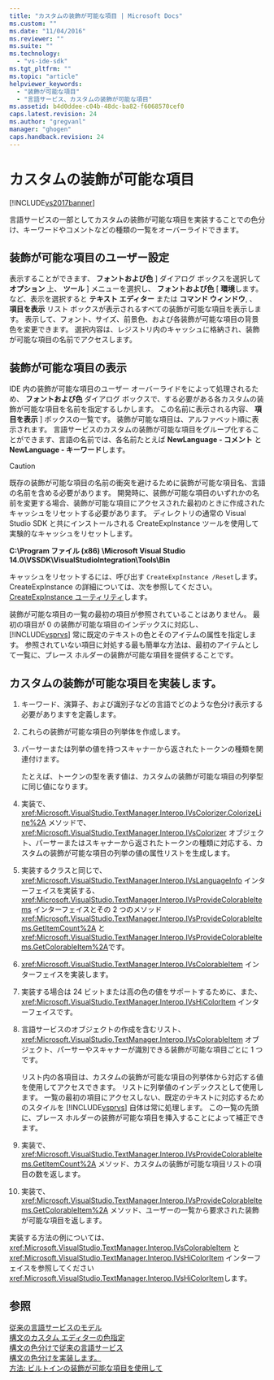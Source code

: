 ```yaml
---
title: "カスタムの装飾が可能な項目 | Microsoft Docs"
ms.custom: ""
ms.date: "11/04/2016"
ms.reviewer: ""
ms.suite: ""
ms.technology: 
  - "vs-ide-sdk"
ms.tgt_pltfrm: ""
ms.topic: "article"
helpviewer_keywords: 
  - "装飾が可能な項目"
  - "言語サービス、カスタムの装飾が可能な項目"
ms.assetid: b4d0ddee-c04b-48dc-ba82-f6068570cef0
caps.latest.revision: 24
ms.author: "gregvanl"
manager: "ghogen"
caps.handback.revision: 24
---
```

# カスタムの装飾が可能な項目
[!INCLUDE[vs2017banner](../../code-quality/includes/vs2017banner.md)]

言語サービスの一部としてカスタムの装飾が可能な項目を実装することでの色分け、キーワードやコメントなどの種類の一覧をオーバーライドできます。  
  
## 装飾が可能な項目のユーザー設定  
 表示することができます、 **フォントおよび色** \] ダイアログ ボックスを選択して **オプション** 上、 **ツール** \] メニューを選択し、 **フォントおよび色** \[ **環境**します。 など、表示を選択すると **テキスト エディター** または **コマンド ウィンドウ**, 、 **項目を表示** リスト ボックスが表示されるすべての装飾が可能な項目を表示します。 表示して、フォント、サイズ、前景色、および各装飾が可能な項目の背景色を変更できます。 選択内容は、レジストリ内のキャッシュに格納され、装飾が可能な項目の名前でアクセスします。  
  
## 装飾が可能な項目の表示  
 IDE 内の装飾が可能な項目のユーザー オーバーライドをによって処理されるため、 **フォントおよび色** ダイアログ ボックスで、する必要がある各カスタムの装飾が可能な項目を名前を指定するしかします。 この名前に表示される内容、 **項目を表示** \] ボックスの一覧です。 装飾が可能な項目は、アルファベット順に表示されます。 言語サービスのカスタムの装飾が可能な項目をグループ化することができます、言語の名前では、各名前たとえば **NewLanguage \- コメント** と **NewLanguage \- キーワード**します。  
  
> [!CAUTION]
>  既存の装飾が可能な項目の名前の衝突を避けるために装飾が可能な項目名、言語の名前を含める必要があります。 開発時に、装飾が可能な項目のいずれかの名前を変更する場合、装飾が可能な項目にアクセスされた最初のときに作成されたキャッシュをリセットする必要があります。 ディレクトリの通常の Visual Studio SDK と共にインストールされる CreateExpInstance ツールを使用して実験的なキャッシュをリセットします。  
>   
>  **C:\\Program ファイル \(x86\) \\Microsoft Visual Studio 14.0\\VSSDK\\VisualStudioIntegration\\Tools\\Bin**  
>   
>  キャッシュをリセットするには、呼び出す `CreateExpInstance /Reset`します。 CreateExpInstance の詳細については、次を参照してください。 [CreateExpInstance ユーティリティ](../../extensibility/internals/createexpinstance-utility.md)します。  
  
 装飾が可能な項目の一覧の最初の項目が参照されていることはありません。 最初の項目が 0 の装飾が可能な項目のインデックスに対応し、 [!INCLUDE[vsprvs](../../code-quality/includes/vsprvs_md.md)] 常に既定のテキストの色とそのアイテムの属性を指定します。 参照されていない項目に対処する最も簡単な方法は、最初のアイテムとして一覧に、プレース ホルダーの装飾が可能な項目を提供することです。  
  
## カスタムの装飾が可能な項目を実装します。  
  
1.  キーワード、演算子、および識別子などの言語でどのような色分け表示する必要がありますを定義します。  
  
2.  これらの装飾が可能な項目の列挙体を作成します。  
  
3.  パーサーまたは列挙の値を持つスキャナーから返されたトークンの種類を関連付けます。  
  
     たとえば、トークンの型を表す値は、カスタムの装飾が可能な項目の列挙型に同じ値になります。  
  
4.  実装で、 <xref:Microsoft.VisualStudio.TextManager.Interop.IVsColorizer.ColorizeLine%2A> メソッドで、 <xref:Microsoft.VisualStudio.TextManager.Interop.IVsColorizer> オブジェクト、パーサーまたはスキャナーから返されたトークンの種類に対応する、カスタムの装飾が可能な項目の列挙の値の属性リストを生成します。  
  
5.  実装するクラスと同じで、 <xref:Microsoft.VisualStudio.TextManager.Interop.IVsLanguageInfo> インターフェイスを実装する、 <xref:Microsoft.VisualStudio.TextManager.Interop.IVsProvideColorableItems> インターフェイスとその 2 つのメソッド <xref:Microsoft.VisualStudio.TextManager.Interop.IVsProvideColorableItems.GetItemCount%2A> と <xref:Microsoft.VisualStudio.TextManager.Interop.IVsProvideColorableItems.GetColorableItem%2A>です。  
  
6.  <xref:Microsoft.VisualStudio.TextManager.Interop.IVsColorableItem> インターフェイスを実装します。  
  
7.  実装する場合は 24 ビットまたは高の色の値をサポートするために、また、 <xref:Microsoft.VisualStudio.TextManager.Interop.IVsHiColorItem> インターフェイスです。  
  
8.  言語サービスのオブジェクトの作成を含むリスト、 <xref:Microsoft.VisualStudio.TextManager.Interop.IVsColorableItem> オブジェクト、パーサーやスキャナーが識別できる装飾が可能な項目ごとに 1 つです。  
  
     リスト内の各項目は、カスタムの装飾が可能な項目の列挙体から対応する値を使用してアクセスできます。 リストに列挙値のインデックスとして使用します。 一覧の最初の項目にアクセスしない、既定のテキストに対応するためのスタイルを [!INCLUDE[vsprvs](../../code-quality/includes/vsprvs_md.md)] 自体は常に処理します。 この一覧の先頭に、プレース ホルダーの装飾が可能な項目を挿入することによって補正できます。  
  
9. 実装で、 <xref:Microsoft.VisualStudio.TextManager.Interop.IVsProvideColorableItems.GetItemCount%2A> メソッド、カスタムの装飾が可能な項目リストの項目の数を返します。  
  
10. 実装で、 <xref:Microsoft.VisualStudio.TextManager.Interop.IVsProvideColorableItems.GetColorableItem%2A> メソッド、ユーザーの一覧から要求された装飾が可能な項目を返します。  
  
 実装する方法の例については、 <xref:Microsoft.VisualStudio.TextManager.Interop.IVsColorableItem> と <xref:Microsoft.VisualStudio.TextManager.Interop.IVsHiColorItem> インターフェイスを参照してください <xref:Microsoft.VisualStudio.TextManager.Interop.IVsHiColorItem>します。  
  
## 参照  
 [従来の言語サービスのモデル](../../extensibility/internals/model-of-a-legacy-language-service.md)   
 [構文のカスタム エディターの色指定](../../extensibility/syntax-coloring-in-custom-editors.md)   
 [構文の色分けで従来の言語サービス](../../extensibility/internals/syntax-coloring-in-a-legacy-language-service.md)   
 [構文の色分けを実装します。](../../extensibility/internals/implementing-syntax-coloring.md)   
 [方法: ビルトインの装飾が可能な項目を使用して](../../extensibility/internals/how-to-use-built-in-colorable-items.md)